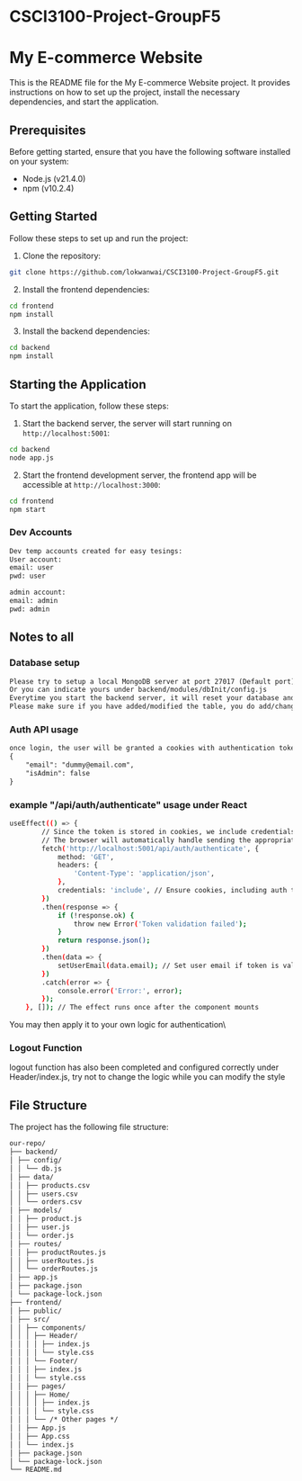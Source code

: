 # CSCI3100-Project-GroupF5
# My E-commerce Website

This is the README file for the My E-commerce Website project. It provides instructions on how to set up the project, install the necessary dependencies, and start the application.

## Prerequisites

Before getting started, ensure that you have the following software installed on your system:

- Node.js (v21.4.0)
- npm (v10.2.4)

## Getting Started

Follow these steps to set up and run the project:

1. Clone the repository:
```bash
git clone https://github.com/lokwanwai/CSCI3100-Project-GroupF5.git
```
2. Install the frontend dependencies:
```bash
cd frontend
npm install
```
3. Install the backend dependencies:
```bash
cd backend
npm install
```

## Starting the Application

To start the application, follow these steps:

1. Start the backend server, the server will start running on `http://localhost:5001`:
```bash
cd backend
node app.js
```
2. Start the frontend development server, the frontend app will be accessible at `http://localhost:3000`:
```bash
cd frontend
npm start
```


### Dev Accounts
```txt
Dev temp accounts created for easy tesings:
User account:
email: user
pwd: user

admin account:
email: admin
pwd: admin
```

## Notes to all
### Database setup
```txt
Please try to setup a local MongoDB server at port 27017 (Default port) with a database named CSCI3100_F5
Or you can indicate yours under backend/modules/dbInit/config.js
Everytime you start the backend server, it will reset your database and insert with demo data
Please make sure if you have added/modified the table, you do add/change the data model and demo data under backend/models and backend/data
```

### Auth API usage
```txt
once login, the user will be granted a cookies with authentication token, you may use the api localhost:5001/api/auth/authenticate (POST) to check if the token is valid, if no, it will return Unauthorized, else, it will return Json object like below:
{
    "email": "dummy@email.com",
    "isAdmin": false
}
```

### example "/api/auth/authenticate" usage under React
```bash
useEffect(() => {
        // Since the token is stored in cookies, we include credentials in our fetch request.
        // The browser will automatically handle sending the appropriate cookies.
        fetch('http://localhost:5001/api/auth/authenticate', {
            method: 'GET',
            headers: {
                'Content-Type': 'application/json',
            },
            credentials: 'include', // Ensure cookies, including auth tokens, are included in the request
        })
        .then(response => {
            if (!response.ok) {
                throw new Error('Token validation failed');
            }
            return response.json();
        })
        .then(data => {
            setUserEmail(data.email); // Set user email if token is valid
        })
        .catch(error => {
            console.error('Error:', error);
        });
    }, []); // The effect runs once after the component mounts
```
You may then apply it to your own logic for authentication\

### Logout Function
logout function has also been completed and configured correctly under Header/index.js, try not to change the logic while you can modify the style

## File Structure

The project has the following file structure:
```txt
our-repo/
├── backend/
│ ├── config/
│ │ └── db.js
│ ├── data/
│ │ ├── products.csv
│ │ ├── users.csv
│ │ └── orders.csv
│ ├── models/
│ │ ├── product.js
│ │ ├── user.js
│ │ └── order.js
│ ├── routes/
│ │ ├── productRoutes.js
│ │ ├── userRoutes.js
│ │ └── orderRoutes.js
│ ├── app.js
│ ├── package.json
│ └── package-lock.json
├── frontend/
│ ├── public/
│ ├── src/
│ │ ├── components/
│ │ │ ├── Header/
│ │ │ │ ├── index.js
│ │ │ │ └── style.css
│ │ │ └── Footer/
│ │ │ ├── index.js
│ │ │ └── style.css
│ │ ├── pages/
│ │ │ ├── Home/
│ │ │ │ ├── index.js
│ │ │ │ └── style.css
│ │ │ └── /* Other pages */
│ │ ├── App.js
│ │ ├── App.css
│ │ └── index.js
│ ├── package.json
│ └── package-lock.json
└── README.md
```